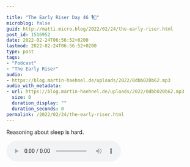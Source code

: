 ```yaml
---

title: "The Early Riser Day 46 🎙🌅"
microblog: false
guid: http://matti.micro.blog/2022/02/24/the-early-riser.html
post_id: 1516952
date: 2022-02-24T06:56:52+0200
lastmod: 2022-02-24T06:56:52+0200
type: post
tags:
- "Podcast"
- "The Early Riser"
audio:
- https://blog.martin-haehnel.de/uploads/2022/0dbb020b62.mp3
audio_with_metadata:
- url: https://blog.martin-haehnel.de/uploads/2022/0dbb020b62.mp3
  size: 0
  duration_display: ""
  duration_seconds: 0
permalink: /2022/02/24/the-early-riser.html
---
```

Reasoning about sleep is hard.

<audio controls="controls" src="https://blog.martin-haehnel.de/uploads/2022/0dbb020b62.mp3" preload="metadata" />
